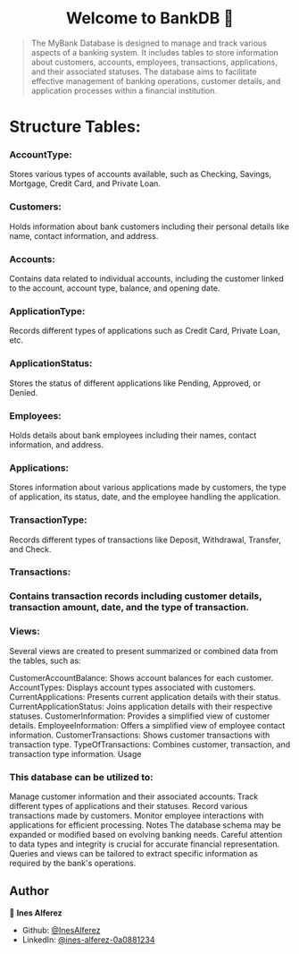 <h1 align="center">Welcome to BankDB 👋</h1>
<p>
</p>

> The MyBank Database is designed to manage and track various aspects of a banking system. It includes tables to store information about customers, accounts, employees, transactions, applications, and their associated statuses. The database aims to facilitate effective management of banking operations, customer details, and application processes within a financial institution.

<h1>Structure
Tables:</h1>
<h3>AccountType:</h3> Stores various types of accounts available, such as Checking, Savings, Mortgage, Credit Card, and Private Loan.

<h3>Customers:</h3> Holds information about bank customers including their personal details like name, contact information, and address.

<h3>Accounts:</h3> Contains data related to individual accounts, including the customer linked to the account, account type, balance, and opening date.

<h3>ApplicationType:</h3> Records different types of applications such as Credit Card, Private Loan, etc.

<h3>ApplicationStatus:</h3> Stores the status of different applications like Pending, Approved, or Denied.

<h3>Employees:</h3> Holds details about bank employees including their names, contact information, and address.

<h3>Applications:</h3> Stores information about various applications made by customers, the type of application, its status, date, and the employee handling the application.

<h3>TransactionType:</h3> Records different types of transactions like Deposit, Withdrawal, Transfer, and Check.

<h3>Transactions:<h3> Contains transaction records including customer details, transaction amount, date, and the type of transaction.

<h3>Views:</h3>
Several views are created to present summarized or combined data from the tables, such as:

CustomerAccountBalance: Shows account balances for each customer.
AccountTypes: Displays account types associated with customers.
CurrentApplications: Presents current application details with their status.
CurrentApplicationStatus: Joins application details with their respective statuses.
CustomerInformation: Provides a simplified view of customer details.
EmployeeInformation: Offers a simplified view of employee contact information.
CustomerTransactions: Shows customer transactions with transaction type.
TypeOfTransactions: Combines customer, transaction, and transaction type information.
Usage

<h3>This database can be utilized to:</h3>

Manage customer information and their associated accounts.
Track different types of applications and their statuses.
Record various transactions made by customers.
Monitor employee interactions with applications for efficient processing.
Notes
The database schema may be expanded or modified based on evolving banking needs.
Careful attention to data types and integrity is crucial for accurate financial representation.
Queries and views can be tailored to extract specific information as required by the bank's operations.

## Author

👤 **Ines Alferez**

* Github: [@InesAlferez](https://github.com/InesAlferez)
* LinkedIn: [@ines-alferez-0a0881234](https://linkedin.com/in/ines-alferez-0a0881234)
